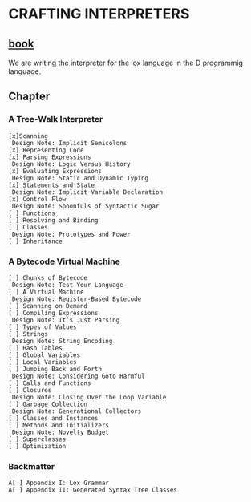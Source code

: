 # CRAFTING INTERPRETERS

## [book](https://craftinginterpreters.com/scanning.html#the-interpreter-framework)

We are writing the interpreter for the lox language in the D programmig language.

## Chapter

### A Tree-Walk Interpreter

    [x]Scanning
     Design Note: Implicit Semicolons
    [x] Representing Code
    [x] Parsing Expressions
     Design Note: Logic Versus History
    [x] Evaluating Expressions
     Design Note: Static and Dynamic Typing
    [x] Statements and State
     Design Note: Implicit Variable Declaration
    [x] Control Flow
     Design Note: Spoonfuls of Syntactic Sugar
    [ ] Functions
    [ ] Resolving and Binding
    [ ] Classes
     Design Note: Prototypes and Power
    [ ] Inheritance

### A Bytecode Virtual Machine

    [ ] Chunks of Bytecode
     Design Note: Test Your Language
    [ ] A Virtual Machine
     Design Note: Register-Based Bytecode
    [ ] Scanning on Demand
    [ ] Compiling Expressions
     Design Note: It’s Just Parsing
    [ ] Types of Values
    [ ] Strings
     Design Note: String Encoding
    [ ] Hash Tables
    [ ] Global Variables
    [ ] Local Variables
    [ ] Jumping Back and Forth
     Design Note: Considering Goto Harmful
    [ ] Calls and Functions
    [ ] Closures
     Design Note: Closing Over the Loop Variable
    [ ] Garbage Collection
     Design Note: Generational Collectors
    [ ] Classes and Instances
    [ ] Methods and Initializers
     Design Note: Novelty Budget
    [ ] Superclasses
    [ ] Optimization

### Backmatter

    A[ ] Appendix I: Lox Grammar
    A[ ] Appendix II: Generated Syntax Tree Classes

